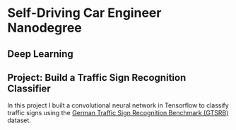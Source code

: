 <h1>Self-Driving Car Engineer Nanodegree</h1>
<h2>Deep Learning</h2>
<h2>Project: Build a Traffic Sign Recognition Classifier</h2>
<p>In this project I built a convolutional neural network in Tensorflow to classify traffic signs using the <a href="http://benchmark.ini.rub.de/">German Traffic Sign Recognition Benchmark (GTSRB)</a> dataset. 
